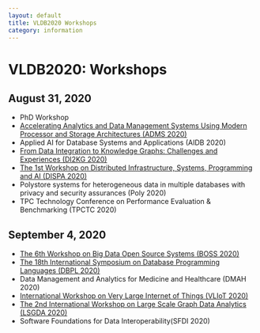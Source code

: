 ```yaml
---
layout: default
title: VLDB2020 Workshops
category: information
---
```


# VLDB2020: Workshops

## August 31, 2020

* PhD Workshop
* [Accelerating Analytics and Data Management Systems Using Modern Processor and Storage Architectures (ADMS 2020)](http://www.adms-conf.org)
* Applied AI for Database Systems and Applications (AIDB 2020)
* [From Data Integration to Knowledge Graphs: Challenges and Experiences (DI2KG 2020)](http://di2kg.inf.uniroma3.it/2020/)
* [The 1st Workshop on Distributed Infrastructure, Systems, Programming and AI (DISPA 2020)](https://sites.google.com/site/dispa2020)
* Polystore systems for heterogeneous data in multiple databases with privacy and security assurances (Poly 2020)
* TPC Technology Conference on Performance Evaluation & Benchmarking (TPCTC 2020)

## September 4, 2020

* [The 6th Workshop on Big Data Open Source Systems (BOSS 2020)](https://boss-workshop.github.io/boss-2020/)
* [The 18th International Symposium on Database Programming Languages (DBPL 2020)](https://dbpl.vldb2020.org)
* Data Management and Analytics for Medicine and Healthcare (DMAH 2020) 
* [International Workshop on Very Large Internet of Things (VLIoT 2020)](https://www.ifis.uni-luebeck.de/~groppe/vliot/)
* [The 2nd International Workshop on Large Scale Graph Data Analytics (LSGDA 2020)](https://lsgda.github.io/2020/)
* Software Foundations for Data Interoperability(SFDI 2020)
